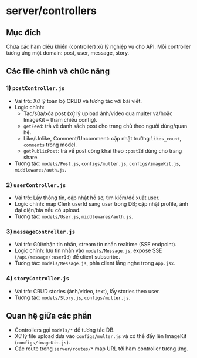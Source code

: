 # server/controllers

## Mục đích
Chứa các hàm điều khiển (controller) xử lý nghiệp vụ cho API. Mỗi controller tương ứng một domain: post, user, message, story.

## Các file chính và chức năng

### 1) `postController.js`
- Vai trò: Xử lý toàn bộ CRUD và tương tác với bài viết.
- Logic chính:
  - Tạo/sửa/xóa post (xử lý upload ảnh/video qua multer và/hoặc ImageKit – tham chiếu config).
  - `getFeed`: trả về danh sách post cho trang chủ theo người dùng/quan hệ.
  - Like/Unlike, Comment/Uncomment: cập nhật trường `likes_count`, `comments` trong model.
  - `getPublicPost`: trả về post công khai theo `:postId` dùng cho trang share.
- Tương tác: `models/Post.js`, `configs/multer.js`, `configs/imageKit.js`, `middlewares/auth.js`.

### 2) `userController.js`
- Vai trò: Lấy thông tin, cập nhật hồ sơ, tìm kiếm/đề xuất user.
- Logic chính: map Clerk userId sang user trong DB; cập nhật profile, ảnh đại diện/bìa nếu có upload.
- Tương tác: `models/User.js`, `middlewares/auth.js`.

### 3) `messageController.js`
- Vai trò: Gửi/nhận tin nhắn, stream tin nhắn realtime (SSE endpoint).
- Logic chính: lưu tin nhắn vào `models/Message.js`, expose SSE (`/api/message/:userId`) để client subscribe.
- Tương tác: `models/Message.js`, phía client lắng nghe trong `App.jsx`.

### 4) `storyController.js`
- Vai trò: CRUD stories (ảnh/video, text), lấy stories theo user.
- Tương tác: `models/Story.js`, `configs/multer.js`.

## Quan hệ giữa các phần
- Controllers gọi `models/*` để tương tác DB.
- Xử lý file upload dựa vào `configs/multer.js` và có thể đẩy lên ImageKit (`configs/imageKit.js`).
- Các route trong `server/routes/*` map URL tới hàm controller tương ứng.
